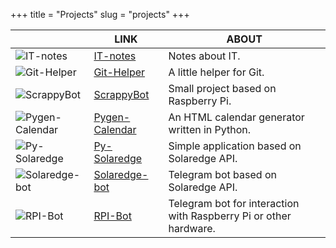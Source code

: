 +++
title = "Projects"
slug = "projects"
+++

|  | LINK | ABOUT |
|---|------|-------|
| ![IT-notes](../../images/itnotes.png) | [IT-notes](https://fatualux.github.io/it-notes/) | Notes about IT. |
| ![Git-Helper](../../images/githelper.png) | [Git-Helper](https://github.com/fatualux/git_helper/) | A little helper for Git. |
| ![ScrappyBot](../../images/scrappybot.png) | [ScrappyBot](https://gitlab.com/fatualux/scrappybot) | Small project based on Raspberry Pi. |
| ![Pygen-Calendar](../../images/pygen-cal.png) | [Pygen-Calendar](https://gitlab.com/fatualux/pygen-calendar) | An HTML calendar generator written in Python. |
| ![Py-Solaredge](../../images/py-solaredge.png) | [Py-Solaredge](https://gitlab.com/fatualux/py-solaredge) | Simple application based on Solaredge API. |
| ![Solaredge-bot](../../images/solaredge-bot.png) | [Solaredge-bot](https://gitlab.com/fatualux/solaredge-bot) | Telegram bot based on Solaredge API. |
| ![RPI-Bot](../../images/rpi-bot.png) | [RPI-Bot](https://gitlab.com/fatualux/rpi-bot) | Telegram bot for interaction with Raspberry Pi or other hardware. |

